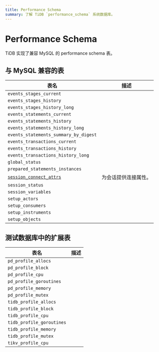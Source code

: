 ```yaml
---
title: Performance Schema
summary: 了解 TiDB `performance_schema` 系统数据库。
---
```


# Performance Schema

TiDB 实现了兼容 MySQL 的 performance schema 表。

## 与 MySQL 兼容的表

| 表名| 描述 |
| --- | --- |
| `events_stages_current` |  |
| `events_stages_history`|  |
| `events_stages_history_long` |  |
| `events_statements_current` |  |
| `events_statements_history` |  |
| `events_statements_history_long` |  |
| `events_statements_summary_by_digest` |  |
| `events_transactions_current` |  |
| `events_transactions_history` |  |
| `events_transactions_history_long` |  |
| `global_status` |  |
| `prepared_statements_instances` |  |
| [`session_connect_attrs`](/performance-schema/performance-schema-session-connect-attrs.md) | 为会话提供连接属性。 |
| `session_status` |  |
| `session_variables` |  |
| `setup_actors`  |  |
| `setup_consumers`  |  |
| `setup_instruments`|  |
| `setup_objects` |  |

## 测试数据库中的扩展表

| 表名 | 描述 |
| ------------------------- | ----------- |
| `pd_profile_allocs` | |
| `pd_profile_block`  | |
| `pd_profile_cpu` | |
| `pd_profile_goroutines`| |
| `pd_profile_memory` | |
| `pd_profile_mutex`  | |
| `tidb_profile_allocs`  | |
| `tidb_profile_block`| |
| `tidb_profile_cpu`  | |
| `tidb_profile_goroutines` | |
| `tidb_profile_memory`  | |
| `tidb_profile_mutex`| |
| `tikv_profile_cpu`  | |
